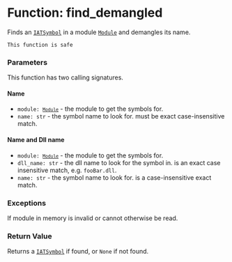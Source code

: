 # Function: find_demangled

Finds an [`IATSymbol`](./objects-iatsymbol.md) in a module [`Module`](../modules/objects-module.md) and demangles its name.

```admonish success title=""
This function is safe
```

### Parameters
This function has two calling signatures.

#### Name
- <code>module: [`Module`](../modules/objects-module.md)</code> - the module to get the symbols for.
- `name: str` - the symbol name to look for. must be exact case-insensitive match.

#### Name and Dll name
- <code>module: [`Module`](../modules/objects-module.md)</code> - the module to get the symbols for.
- `dll_name: str` - the dll name to look for the symbol in. is an exact case insensitive match, e.g. `fooBar.dll`.
- `name: str` - the symbol name to look for. is a case-insensitive exact match.

### Exceptions
If module in memory is invalid or cannot otherwise be read.

### Return Value
Returns a [`IATSymbol`](./objects-iatsymbol.md) if found, or `None` if not found.
